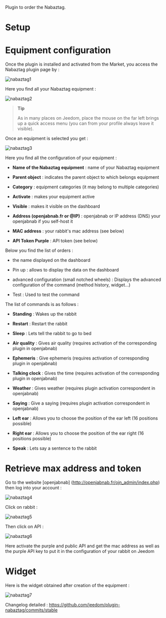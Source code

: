 Plugin to order the Nabaztag.

Setup 
=============

Equipment configuration 
=============================

Once the plugin is installed and activated from the Market, you access the
Nabaztag plugin page by :

![nabaztag1](../images/nabaztag1.png)

Here you find all your Nabaztag equipment :

![nabaztag2](../images/nabaztag2.png)

> **Tip**
>
> As in many places on Jeedom, place the mouse on the far left
> brings up a quick access menu (you can
> from your profile always leave it visible).

Once an equipment is selected you get :

![nabaztag3](../images/nabaztag3.png)

Here you find all the configuration of your equipment :

-   **Name of the Nabaztag equipment** : name of your Nabaztag equipment

-   **Parent object** : indicates the parent object to which belongs
    equipment

-   **Category** : equipment categories (it may belong to
    multiple categories)

-   **Activate** : makes your equipment active

-   **Visible** : makes it visible on the dashboard

-   **Address (openjabnab.fr or @IP)** : openjabnab or IP address (DNS)
    your openjabnab if you self-host it

-   **MAC address** : your rabbit's mac address (see below)

-   **API Token Purple** : API token (see below)

Below you find the list of orders :

-   the name displayed on the dashboard

-   Pin up : allows to display the data on the dashboard

-   advanced configuration (small notched wheels) : Displays
    the advanced configuration of the command (method
    history, widget…)

-   Test : Used to test the command

The list of commands is as follows :

-   **Standing** : Wakes up the rabbit

-   **Restart** : Restart the rabbit

-   **Sleep** : Lets tell the rabbit to go to bed

-   **Air quality** : Gives air quality (requires
    activation of the corresponding plugin in openjabnab)

-   **Ephemeris** : Give ephemeris (requires activation of
    corresponding plugin in openjabnab)

-   **Talking clock** : Gives the time (requires activation of the
    corresponding plugin in openjabnab)

-   **Weather** : Gives weather (requires plugin activation
    correspondent in openjabnab)

-   **Saying** : Give a saying (requires plugin activation
    correspondent in openjabnab)

-   **Left ear** : Allows you to choose the position of the ear
    left (16 positions possible)

-   **Right ear** : Allows you to choose the position of the ear
    right (16 positions possible)

-   **Speak** : Lets say a sentence to the rabbit

Retrieve max address and token 
===================================

Go to the website [openjabnab] (http://openjabnab.fr/ojn_admin/index.php)
then log into your account :

![nabaztag4](../images/nabaztag4.png)

Click on rabbit :

![nabaztag5](../images/nabaztag5.png)

Then click on API :

![nabaztag6](../images/nabaztag6.png)

Here activate the purple and public API and get the mac address as well as
the purple API key to put it in the configuration of your rabbit
on Jeedom

Widget 
======

Here is the widget obtained after creation of the equipment :

![nabaztag7](../images/nabaztag7.png)

Changelog detailed :
<https://github.com/jeedom/plugin-nabaztag/commits/stable>
